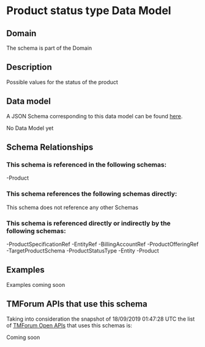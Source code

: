 # Product status type Data Model

## Domain

The  schema is part of the  Domain

## Description

Possible values for the status of the product

## Data model

A JSON Schema corresponding to this data model can be found
[here](https://github.com/tmforum-rand/schemas/blob/master/Product/ProductStatusType.schema.json).

No Data Model yet

## Schema Relationships

### This schema is referenced in the following schemas:

-Product

### This schema references the following schemas directly:

This schema does not reference any other Schemas

### This schema is referenced directly or indirectly by the following schemas:

-ProductSpecificationRef
-EntityRef
-BillingAccountRef
-ProductOfferingRef
-TargetProductSchema
-ProductStatusType
-Entity
-Product



## Examples

Examples coming soon

## TMForum APIs that use this schema

Taking into consideration the snapshot of 18/09/2019 01:47:28 UTC the list of [TMForum Open APIs](https://www.tmforum.org/open-apis/) that uses this schemas is:

Coming soon